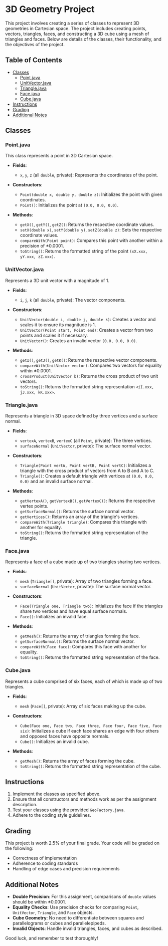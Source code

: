 # 3D Geometry Project

This project involves creating a series of classes to represent 3D geometries in Cartesian space. The project includes creating points, vectors, triangles, faces, and constructing a 3D cube using a mesh of triangles and faces. Below are details of the classes, their functionality, and the objectives of the project.

## Table of Contents

- [Classes](#classes)
  - [Point.java](#pointjava)
  - [UnitVector.java](#unitvectorjava)
  - [Triangle.java](#trianglejava)
  - [Face.java](#facejava)
  - [Cube.java](#cubejava)
- [Instructions](#instructions)
- [Grading](#grading)
- [Additional Notes](#additional-notes)

## Classes

### Point.java

This class represents a point in 3D Cartesian space.

- **Fields**:
  - `x`, `y`, `z` (all `double`, private): Represents the coordinates of the point.
  
- **Constructors**:
  - `Point(double x, double y, double z)`: Initializes the point with given coordinates.
  - `Point()`: Initializes the point at `(0.0, 0.0, 0.0)`.

- **Methods**:
  - `getX()`, `getY()`, `getZ()`: Returns the respective coordinate values.
  - `setX(double x)`, `setY(double y)`, `setZ(double z)`: Sets the respective coordinate values.
  - `compareWith(Point point)`: Compares this point with another within a precision of ±0.0001.
  - `toString()`: Returns the formatted string of the point `(xX.xxx, yY.xxx, zZ.xxx)`.

### UnitVector.java

Represents a 3D unit vector with a magnitude of 1.

- **Fields**:
  - `i`, `j`, `k` (all `double`, private): The vector components.

- **Constructors**:
  - `UnitVector(double i, double j, double k)`: Creates a vector and scales it to ensure its magnitude is 1.
  - `UnitVector(Point start, Point end)`: Creates a vector from two points and scales it if necessary.
  - `UnitVector()`: Creates an invalid vector `(0.0, 0.0, 0.0)`.

- **Methods**:
  - `getI()`, `getJ()`, `getK()`: Returns the respective vector components.
  - `compareWith(UnitVector vector)`: Compares two vectors for equality within ±0.0001.
  - `crossProduct(UnitVector b)`: Returns the cross product of two unit vectors.
  - `toString()`: Returns the formatted string representation `<iI.xxx, jJ.xxx, kK.xxx>`.

### Triangle.java

Represents a triangle in 3D space defined by three vertices and a surface normal.

- **Fields**:
  - `vertexA`, `vertexB`, `vertexC` (all `Point`, private): The three vertices.
  - `surfaceNormal` (`UnitVector`, private): The surface normal vector.

- **Constructors**:
  - `Triangle(Point vertA, Point vertB, Point vertC)`: Initializes a triangle with the cross product of vectors from A to B and A to C.
  - `Triangle()`: Creates a default triangle with vertices at `(0.0, 0.0, 0.0)` and an invalid surface normal.

- **Methods**:
  - `getVertexA()`, `getVertexB()`, `getVertexC()`: Returns the respective vertex points.
  - `getSurfaceNormal()`: Returns the surface normal vector.
  - `getVertices()`: Returns an array of the triangle's vertices.
  - `compareWith(Triangle triangle)`: Compares this triangle with another for equality.
  - `toString()`: Returns the formatted string representation of the triangle.

### Face.java

Represents a face of a cube made up of two triangles sharing two vertices.

- **Fields**:
  - `mesh` (`Triangle[]`, private): Array of two triangles forming a face.
  - `surfaceNormal` (`UnitVector`, private): The surface normal vector.

- **Constructors**:
  - `Face(Triangle one, Triangle two)`: Initializes the face if the triangles share two vertices and have equal surface normals.
  - `Face()`: Initializes an invalid face.

- **Methods**:
  - `getMesh()`: Returns the array of triangles forming the face.
  - `getSurfaceNormal()`: Returns the surface normal vector.
  - `compareWith(Face face)`: Compares this face with another for equality.
  - `toString()`: Returns the formatted string representation of the face.

### Cube.java

Represents a cube comprised of six faces, each of which is made up of two triangles.

- **Fields**:
  - `mesh` (`Face[]`, private): Array of six faces making up the cube.

- **Constructors**:
  - `Cube(Face one, Face two, Face three, Face four, Face five, Face six)`: Initializes a cube if each face shares an edge with four others and opposed faces have opposite normals.
  - `Cube()`: Initializes an invalid cube.

- **Methods**:
  - `getMesh()`: Returns the array of faces forming the cube.
  - `toString()`: Returns the formatted string representation of the cube.

## Instructions

1. Implement the classes as specified above.
2. Ensure that all constructors and methods work as per the assignment description.
3. Test your classes using the provided `GeoFactory.java`.
4. Adhere to the coding style guidelines.

## Grading

This project is worth 2.5% of your final grade. Your code will be graded on the following:
- Correctness of implementation
- Adherence to coding standards
- Handling of edge cases and precision requirements

## Additional Notes

- **Double Precision**: For this assignment, comparisons of `double` values should be within ±0.0001.
- **Equality Checks**: Use precision checks for comparing `Point`, `UnitVector`, `Triangle`, and `Face` objects.
- **Cube Geometry**: No need to differentiate between squares and parallelograms or cubes and parallelepipeds.
- **Invalid Objects**: Handle invalid triangles, faces, and cubes as described.

Good luck, and remember to test thoroughly!
